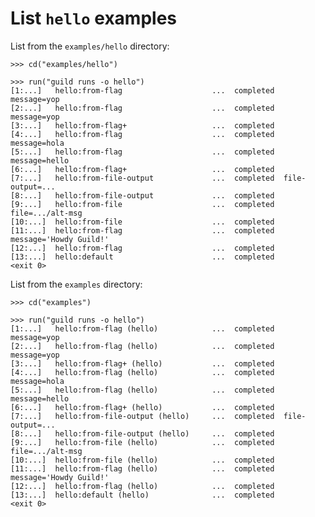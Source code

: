 # List `hello` examples

List from the `examples/hello` directory:

    >>> cd("examples/hello")

    >>> run("guild runs -o hello")
    [1:...]   hello:from-flag                    ...  completed  message=yop
    [2:...]   hello:from-flag                    ...  completed  message=yop
    [3:...]   hello:from-flag+                   ...  completed
    [4:...]   hello:from-flag                    ...  completed  message=hola
    [5:...]   hello:from-flag                    ...  completed  message=hello
    [6:...]   hello:from-flag+                   ...  completed
    [7:...]   hello:from-file-output             ...  completed  file-output=...
    [8:...]   hello:from-file-output             ...  completed
    [9:...]   hello:from-file                    ...  completed  file=.../alt-msg
    [10:...]  hello:from-file                    ...  completed
    [11:...]  hello:from-flag                    ...  completed  message='Howdy Guild!'
    [12:...]  hello:from-flag                    ...  completed
    [13:...]  hello:default                      ...  completed
    <exit 0>

List from the `examples` directory:

    >>> cd("examples")

    >>> run("guild runs -o hello")
    [1:...]   hello:from-flag (hello)            ...  completed  message=yop
    [2:...]   hello:from-flag (hello)            ...  completed  message=yop
    [3:...]   hello:from-flag+ (hello)           ...  completed
    [4:...]   hello:from-flag (hello)            ...  completed  message=hola
    [5:...]   hello:from-flag (hello)            ...  completed  message=hello
    [6:...]   hello:from-flag+ (hello)           ...  completed
    [7:...]   hello:from-file-output (hello)     ...  completed  file-output=...
    [8:...]   hello:from-file-output (hello)     ...  completed
    [9:...]   hello:from-file (hello)            ...  completed  file=.../alt-msg
    [10:...]  hello:from-file (hello)            ...  completed
    [11:...]  hello:from-flag (hello)            ...  completed  message='Howdy Guild!'
    [12:...]  hello:from-flag (hello)            ...  completed
    [13:...]  hello:default (hello)              ...  completed
    <exit 0>
